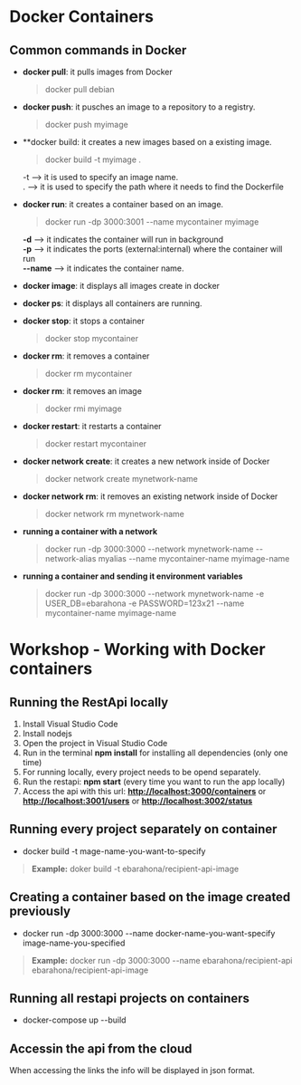 # Docker Containers

## Common commands in Docker
- **docker pull**: it pulls images from Docker
    > docker pull debian
- **docker push**: it pusches an image to a repository to a registry.
    > docker push myimage
- **docker build: it creates a new images based on a existing image.
    > docker build -t myimage .
    
    -t --> it is used to specify an image name.  
    . --> it is used to specify the path where it needs to find the Dockerfile

- **docker run**: it creates a container based on an image.
    > docker run -dp 3000:3001 --name mycontainer myimage

    **-d** --> it indicates the container will run in background <br/>
    **-p** --> it indicates the ports (external:internal) where the container will run<br/>
    **--name** --> it indicates the container name.
- **docker image**: it displays all images create in docker
- **docker ps**: it displays all containers are running.
- **docker stop**: it stops a container
    > docker stop mycontainer
- **docker rm**: it removes a container
    > docker rm mycontainer
- **docker rm**: it removes an image
    > docker rmi myimage
- **docker restart**: it restarts a container
    > docker restart mycontainer
    
- **docker network create**: it creates a new network inside of Docker
    > docker network create mynetwork-name
- **docker network rm**: it removes an existing network inside of Docker
    > docker network rm mynetwork-name
- **running a container with a network**
    > docker run -dp 3000:3000 --network mynetwork-name --network-alias myalias --name mycontainer-name myimage-name
- **running a container and sending it environment variables**
    > docker run -dp 3000:3000 --network mynetwork-name -e USER_DB=ebarahona -e PASSWORD=123x21 --name mycontainer-name myimage-name

# Workshop -  Working with Docker containers

## Running the RestApi locally

1. Install Visual Studio Code
2. Install nodejs
3. Open the project in Visual Studio Code
4. Run in the terminal **npm install** for installing all dependencies (only one time)
5. For running locally, every project needs to be opend separately.
5. Run the restapi: **npm start** (every time you want to run the app locally)
6. Access the api with this url: [**http://localhost:3000/containers**](url) or [**http://localhost:3001/users**](url) or [**http://localhost:3002/status**](url)

## Running every project separately on container

- docker build -t mage-name-you-want-to-specify

> **Example:** doker build -t ebarahona/recipient-api-image

## Creating a container based on the image created previously

- docker run -dp 3000:3000 --name docker-name-you-want-specify image-name-you-specified

> **Example:** docker run -dp 3000:3000 --name ebarahona/recipient-api ebarahona/recipient-api-image

## Running all restapi projects on containers

- docker-compose up --build


## Accessin the api from the cloud

When accessing the links the info will be displayed in json format.

